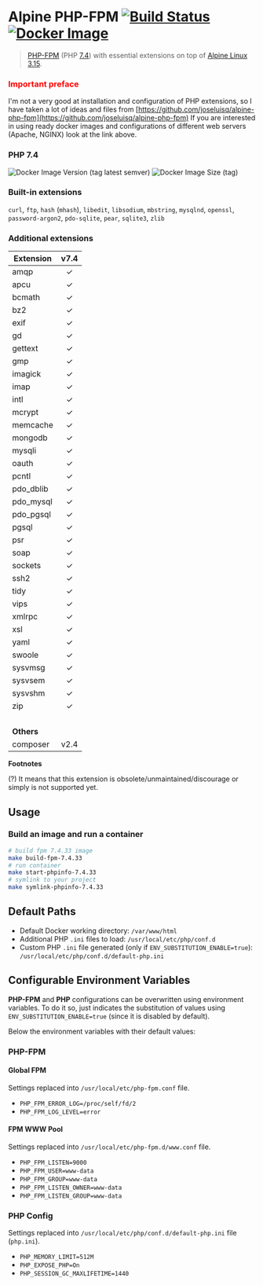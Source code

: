 # Alpine PHP-FPM [![Build Status](https://api.cirrus-ci.com/github/joseluisq/alpine-php-fpm.svg)](https://cirrus-ci.com/github/joseluisq/alpine-php-fpm) [![Docker Image](https://img.shields.io/docker/pulls/joseluisq/php-fpm.svg)](https://hub.docker.com/r/joseluisq/php-fpm/)

> [PHP-FPM](https://www.php.net/manual/en/install.fpm.php) (PHP [7.4](https://www.php.net/ChangeLog-7.php#PHP_7_4)) with essential extensions on top of [Alpine Linux 3.15](https://alpinelinux.org/).

### <span style="color:red">  Important preface </span>

I'm not a very good at installation and configuration of PHP extensions, so I have taken a lot of ideas and files from [https://github.com/joseluisq/alpine-php-fpm](https://github.com/joseluisq/alpine-php-fpm)
If you are interested in using ready docker images and configurations of different web servers (Apache, NGINX) look at the link above. 


### PHP 7.4

![Docker Image Version (tag latest semver)](https://img.shields.io/docker/v/joseluisq/php-fpm/7.4) ![Docker Image Size (tag)](https://img.shields.io/docker/image-size/joseluisq/php-fpm/7.4)

### Built-in extensions

`curl`, `ftp`, `hash` (`mhash`), `libedit`, `libsodium`, `mbstring`, `mysqlnd`, `openssl`, `password-argon2`, `pdo-sqlite`, `pear`, `sqlite3`, `zlib`

### Additional extensions

| Extension  |  v7.4  |
|------------|:------:|
| amqp       |   ✓    |
| apcu       |   ✓    |
| bcmath     |   ✓    |
| bz2        |   ✓    |
| exif       |   ✓    |
| gd         |   ✓    |
| gettext    |   ✓    |
| gmp        |   ✓    |
| imagick    |   ✓    |
| imap       |   ✓    |
| intl       |   ✓    |
| mcrypt     |   ✓    |
| memcache   |   ✓    |
| mongodb    |   ✓    |
| mysqli     |   ✓    |
| oauth      |   ✓    |
| pcntl      |   ✓    |
| pdo_dblib  |   ✓    |
| pdo_mysql  |   ✓    |
| pdo_pgsql  |   ✓    |
| pgsql      |   ✓    |
| psr        |   ✓    |
| soap       |   ✓    |
| sockets    |   ✓    |
| ssh2       |   ✓    |
| tidy       |   ✓    |
| vips       |   ✓    |
| xmlrpc     |   ✓    |
| xsl        |   ✓    |
| yaml       |   ✓    |
| swoole     |   ✓    |
| sysvmsg    |   ✓    |
| sysvsem    |   ✓    |
| sysvshm    |   ✓    |
| zip        |   ✓    |
| &nbsp;     | &nbsp; |
| **Others** |        |
| composer   |  v2.4  |

**Footnotes**

(?) It means that this extension is obsolete/unmaintained/discourage or simply is not supported yet.

## Usage

### Build an image and run a container

```sh
# build fpm 7.4.33 image
make build-fpm-7.4.33
# run container
make start-phpinfo-7.4.33
# symlink to your project
make symlink-phpinfo-7.4.33
```

## Default Paths

- Default Docker working directory: `/var/www/html`
- Additional PHP `.ini` files to load: `/usr/local/etc/php/conf.d`
- Custom PHP `.ini` file generated (only if `ENV_SUBSTITUTION_ENABLE=true`): `/usr/local/etc/php/conf.d/default-php.ini`

## Configurable Environment Variables

**PHP-FPM** and **PHP** configurations can be overwritten using environment variables.
To do it so, just indicates the substitution of values using `ENV_SUBSTITUTION_ENABLE=true` (since it is disabled by default).

Below the environment variables with their default values:

### PHP-FPM

#### Global FPM

Settings replaced into `/usr/local/etc/php-fpm.conf` file.

- `PHP_FPM_ERROR_LOG=/proc/self/fd/2`
- `PHP_FPM_LOG_LEVEL=error`

#### FPM WWW Pool

Settings replaced into `/usr/local/etc/php-fpm.d/www.conf` file.

- `PHP_FPM_LISTEN=9000`
- `PHP_FPM_USER=www-data`
- `PHP_FPM_GROUP=www-data`
- `PHP_FPM_LISTEN_OWNER=www-data`
- `PHP_FPM_LISTEN_GROUP=www-data`

### PHP Config

Settings replaced into `/usr/local/etc/php/conf.d/default-php.ini` file (`php.ini`).

- `PHP_MEMORY_LIMIT=512M`
- `PHP_EXPOSE_PHP=On`
- `PHP_SESSION_GC_MAXLIFETIME=1440`

